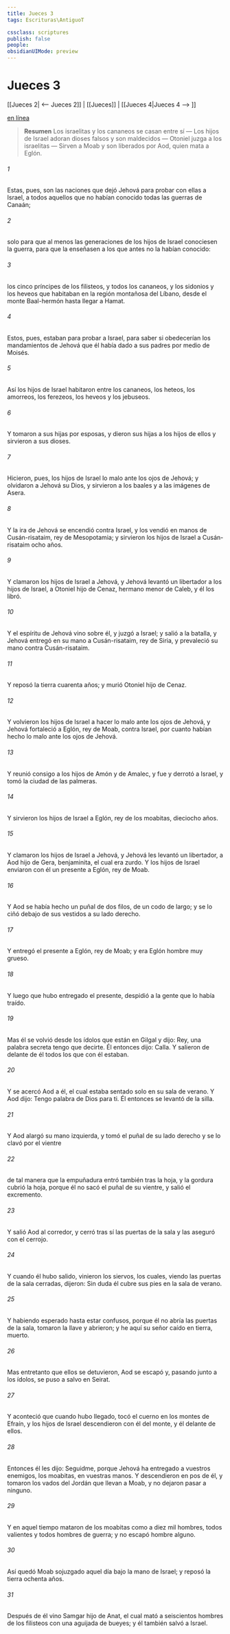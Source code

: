 ```yaml
---
title: Jueces 3
tags: Escrituras\AntiguoT

cssclass: scriptures
publish: false
people:
obsidianUIMode: preview
---
```


# Jueces 3
[[Jueces 2| <-- Jueces 2]] | [[Jueces]] | [[Jueces 4|Jueces 4 --> ]]

[en línea](https://churchofjesuschrist.org/study/scriptures/ot/judg/3?lang=spa)

> __Resumen__
Los israelitas y los cananeos se casan entre sí — Los hijos de Israel adoran dioses falsos y son maldecidos — Otoniel juzga a los israelitas — Sirven a Moab y son liberados por Aod, quien mata a Eglón.

###### 1 
Estas, pues, son las naciones que dejó Jehová para probar con ellas a Israel, a todos aquellos que no habían conocido todas las guerras de Canaán;

###### 2 
solo para que al menos las generaciones de los hijos de Israel conociesen la guerra, para que la enseñasen a los que antes no la habían conocido:

###### 3 
los cinco príncipes de los filisteos, y todos los cananeos, y los sidonios y los heveos que habitaban en la región montañosa del Líbano, desde el monte Baal-hermón hasta llegar a Hamat.

###### 4 
Estos, pues, estaban para probar a Israel, para saber si obedecerían los mandamientos de Jehová que él había dado a sus padres por medio de Moisés.

###### 5 
Así los hijos de Israel habitaron entre los cananeos, los heteos, los amorreos, los ferezeos, los heveos y los jebuseos.

###### 6 
Y tomaron a sus hijas por esposas, y dieron sus hijas a los hijos de ellos y sirvieron a sus dioses.

###### 7 
Hicieron, pues, los hijos de Israel lo malo ante los ojos de Jehová; y olvidaron a Jehová su Dios, y sirvieron a los baales y a las imágenes de Asera.

###### 8 
Y la ira de Jehová se encendió contra Israel, y los vendió en manos de Cusán-risataim, rey de Mesopotamia; y sirvieron los hijos de Israel a Cusán-risataim ocho años.

###### 9 
Y clamaron los hijos de Israel a Jehová, y Jehová levantó un libertador a los hijos de Israel, a Otoniel hijo de Cenaz, hermano menor de Caleb, y él los libró.

###### 10 
Y el espíritu de Jehová vino sobre él, y juzgó a Israel; y salió a la batalla, y Jehová entregó en su mano a Cusán-risataim, rey de Siria, y prevaleció su mano contra Cusán-risataim.

###### 11 
Y reposó la tierra cuarenta años; y murió Otoniel hijo de Cenaz.

###### 12 
Y volvieron los hijos de Israel a hacer lo malo ante los ojos de Jehová, y Jehová fortaleció a Eglón, rey de Moab, contra Israel, por cuanto habían hecho lo malo ante los ojos de Jehová.

###### 13 
Y  reunió consigo a los hijos de Amón y de Amalec, y fue y derrotó a Israel, y tomó la ciudad de las palmeras.

###### 14 
Y sirvieron los hijos de Israel a Eglón, rey de los moabitas, dieciocho años.

###### 15 
Y clamaron los hijos de Israel a Jehová, y Jehová les levantó un libertador, a Aod hijo de Gera, benjaminita, el cual era zurdo. Y los hijos de Israel enviaron con él un presente a Eglón, rey de Moab.

###### 16 
Y Aod se había hecho un puñal de dos filos, de un codo de largo; y se lo ciñó debajo de sus vestidos a su lado derecho.

###### 17 
Y entregó el presente a Eglón, rey de Moab; y era Eglón hombre muy grueso.

###### 18 
Y luego que hubo entregado el presente, despidió a la gente que lo había traído.

###### 19 
Mas él se volvió desde los ídolos que están en Gilgal y dijo: Rey, una palabra secreta tengo que decirte. Él entonces dijo: Calla. Y salieron de delante de él todos los que con él estaban.

###### 20 
Y se acercó Aod a él, el cual estaba sentado solo en su sala de verano. Y Aod dijo: Tengo palabra de Dios para ti. Él entonces se levantó de la silla.

###### 21 
Y Aod alargó su mano izquierda, y tomó el puñal de su lado derecho y se lo clavó por el vientre

###### 22 
de tal manera que la empuñadura entró también tras la hoja, y la gordura cubrió la hoja, porque él no sacó el puñal de su vientre, y salió el excremento.

###### 23 
Y salió Aod al corredor, y cerró tras sí las puertas de la sala y las aseguró con el cerrojo.

###### 24 
Y cuando él hubo salido, vinieron los siervos, los cuales, viendo las puertas de la sala cerradas, dijeron: Sin duda él cubre sus pies en la sala de verano.

###### 25 
Y habiendo esperado hasta estar confusos, porque él no abría las puertas de la sala, tomaron la llave y abrieron; y he aquí su señor caído en tierra, muerto.

###### 26 
Mas entretanto que ellos se detuvieron, Aod se escapó y, pasando junto a los ídolos, se puso a salvo en Seirat.

###### 27 
Y aconteció que cuando hubo llegado, tocó el cuerno en los montes de Efraín, y los hijos de Israel descendieron con él del monte, y él  delante de ellos.

###### 28 
Entonces él les dijo: Seguidme, porque Jehová ha entregado a vuestros enemigos, los moabitas, en vuestras manos. Y descendieron en pos de él, y tomaron los vados del Jordán que llevan a Moab, y no dejaron pasar a ninguno.

###### 29 
Y en aquel tiempo mataron de los moabitas como a diez mil hombres, todos valientes y todos hombres de guerra; y no escapó hombre alguno.

###### 30 
Así quedó Moab sojuzgado aquel día bajo la mano de Israel; y reposó la tierra ochenta años.

###### 31 
Después de él vino Samgar hijo de Anat, el cual mató a seiscientos hombres de los filisteos con una aguijada de bueyes; y él también salvó a Israel.

